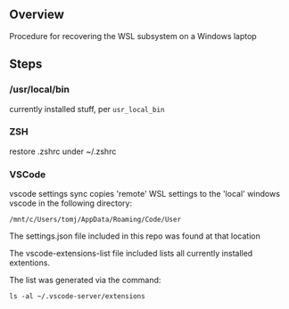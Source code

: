 ## Overview

Procedure for recovering the WSL subsystem on a Windows laptop

## Steps

### /usr/local/bin

currently installed stuff, per `usr_local_bin`

### ZSH

restore .zshrc under ~/.zshrc

### VSCode

vscode settings sync copies 'remote' WSL settings to the 'local' windows vscode in the following directory:

`/mnt/c/Users/tomj/AppData/Roaming/Code/User`

The settings.json file included in this repo was found at that location

The vscode-extensions-list file included lists all currently installed extentions.

The list was generated via the command:

`ls -al ~/.vscode-server/extensions`